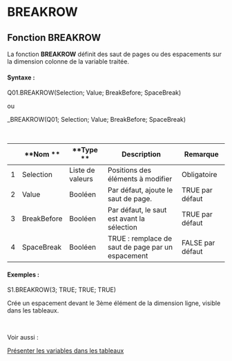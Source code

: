 # BREAKROW

## Fonction BREAKROW

La fonction **BREAKROW** définit des saut de pages ou des espacements sur la dimension colonne de la variable traitée.

#### Syntaxe :&nbsp;

Q01.BREAKROW(Selection; Value; BreakBefore; SpaceBreak)

ou

\_BREAKROW(Q01; Selection; Value; BreakBefore; SpaceBreak)

&nbsp;

| &nbsp; | **Nom ** | **Type ** | **Description** | **Remarque** |
| --- | --- | --- | --- | --- |
| &#49; | Selection | Liste de valeurs | Positions des éléments à modifier | Obligatoire |
| &#50; | Value | Booléen | Par défaut, ajoute le saut de page. | TRUE par défaut |
| &#51; | BreakBefore | Booléen | Par défaut, le saut est avant la sélection | TRUE par défaut |
| &#52; | SpaceBreak | Booléen | TRUE : remplace de saut de page par un espacement | FALSE par défaut |


#### Exemples :

S1.BREAKROW(3; TRUE; TRUE; TRUE)

Crée un espacement devant le 3ème élément de la dimension ligne, visible dans les tableaux.

&nbsp;

Voir aussi :&nbsp;

[Présenter les variables dans les tableaux](<Presenterlesvariablesdanslestab1.md>)
